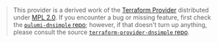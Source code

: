 > This provider is a derived work of the [Terraform Provider](https://github.com/dnsimple/terraform-provider-dnsimple)
> distributed under [MPL 2.0](https://www.mozilla.org/en-US/MPL/2.0/). If you encounter a bug or missing feature,
> first check the [`pulumi-dnsimple` repo](https://github.com/pulumi/pulumi-dnsimple/issues); however, if that doesn't turn up anything,
> please consult the source [`terraform-provider-dnsimple` repo](https://github.com/dnsimple/terraform-provider-dnsimple/issues).
